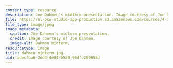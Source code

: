```yaml
---
content_type: resource
description: Joe Dahmen's midterm presentation. Image courtesy of Joe Dahmen.
file: https://ol-ocw-studio-app-production.s3.amazonaws.com/courses/4-370-interrogative-design-workshop-fall-2005/adecfba62dd44e84b58996dfc299658d_dahmen_midterm.jpg
file_type: image/jpeg
image_metadata:
  caption: Joe Dahmen's midterm presentation.
  credit: Image courtesy of Joe Dahmen.
  image-alt: Dahmen midterm.
resourcetype: Image
title: dahmen_midterm.jpg
uid: adecfba6-2dd4-4e84-b589-96dfc299658d
---
```

